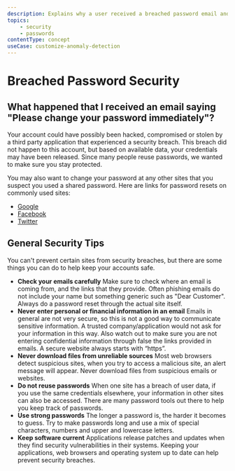 ```yaml
---
description: Explains why a user received a breached password email and general web security tips.
topics:
    - security
    - passwords
contentType: concept
useCase: customize-anomaly-detection
---
```


# Breached Password Security

## What happened that I received an email saying "Please change your password immediately"?

Your account could have possibly been hacked, compromised or stolen by a third party application that experienced a security breach. This breach did not happen to this account, but based on available data, your credentials may have been released. Since many people reuse passwords, we wanted to make sure you stay protected.

You may also want to change your password at any other sites that you suspect you used a shared password. 
Here are links for password resets on commonly used sites:
* [Google](https://www.google.com/accounts/recovery/)
* [Facebook](https://www.facebook.com/settings)
* [Twitter](https://twitter.com/settings/password)

## General Security Tips

You can't prevent certain sites from security breaches, but there are some things you can do to help keep your accounts safe.

* **Check your emails carefully** 
Make sure to check where an email is coming from, and the links that they provide. Often phishing emails do not include your name but something generic such as "Dear Customer".  Always do a password reset through the actual site itself.
*  **Never enter personal or financial information in an email** 
Emails in general are not very secure, so this is not a good way to communicate sensitive information. A trusted company/application would not ask for your information in this way. Also watch out to make sure you are not entering confidential information through false the links provided in emails. A secure website always starts with “https”.
* **Never download files from unreliable sources**
Most web browsers detect suspicious sites, when you try to access a malicious site, an alert message will appear. Never download files from suspicious emails or websites.
* **Do not reuse passwords**
When one site has a breach of user data, if you use the same credentials elsewhere, your information in other sites can also be accessed. There are many password tools out there to help you keep track of passwords.
* **Use strong passwords**
The longer a password is, the harder it becomes to guess. Try to make passwords long and use a mix of special characters, numbers and upper and lowercase letters.
* **Keep software current**
Applications release patches and updates when they find security vulnerabilities in their systems. Keeping your applications, web browsers and operating system up to date can help prevent security breaches.